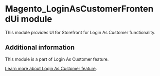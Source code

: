# Magento_LoginAsCustomerFrontendUi module

This module provides UI for Storefront for Login As Customer functionality.

## Additional information

This module is a part of Login As Customer feature.

[Learn more about Login As Customer feature](https://docs.magento.com/user-guide/customers/login-as-customer.html).
